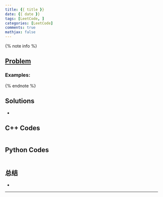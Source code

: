 ```yaml
---
title: {{ title }}
date: {{ date }}
tags: [LeetCode, ]
categories: [LeetCode]
comments: true
mathjax: false
---
```


<meta name="referrer" content="no-referrer" />

{% note info %}
## [Problem]()   

### Examples:

{% endnote %}
<!--more-->

## Solutions
- 


## C++ Codes

```C++

```

## Python Codes

```python


```

## 总结
- 


------
